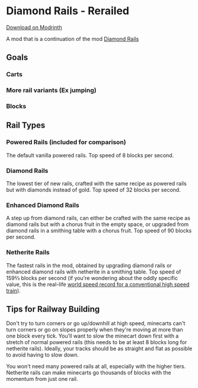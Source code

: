 # Diamond Rails - Rerailed
[Download on Modrinth](soon)

A mod that is a continuation of the mod [Diamond Rails](https://github.com/arthomnix/diamondrails)


## Goals
### Carts
### More rail variants (Ex jumping)
### Blocks

## Rail Types
### Powered Rails (included for comparison)
The default vanilla powered rails. Top speed of 8 blocks per second.
### Diamond Rails
The lowest tier of new rails, crafted with the same recipe as powered rails but with diamonds instead of gold. Top speed of 32 blocks per second.
### Enhanced Diamond Rails
A step up from diamond rails, can either be crafted with the same recipe as diamond rails but with a chorus fruit in the empty space, or upgraded from diamond rails in a smithing table with a chorus fruit. Top speed of 90 blocks per second.
### Netherite Rails
The fastest rails in the mod, obtained by upgrading diamond rails or enhanced diamond rails with netherite in a smithing table. Top speed of 159⅔ blocks per second (if you're wondering about the oddly specific value, this is the real-life [world speed record for a conventional high speed train](https://en.wikipedia.org/wiki/Railway_speed_record#Conventional_wheeled)).

## Tips for Railway Building
Don't try to turn corners or go up/downhill at high speed, minecarts can't turn corners or go on slopes properly when they're moving at more than one block every tick. 
You'll want to slow the minecart down first with a stretch of normal powered rails (this needs to be at least 8 blocks long for netherite rails).
Ideally, your tracks should be as straight and flat as possible to avoid having to slow down.

You won't need many powered rails at all, especially with the higher tiers. Netherite rails can make minecarts go thousands of blocks with the momentum from just one rail.
